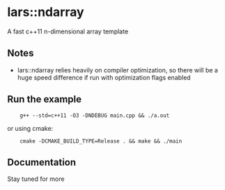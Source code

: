 # lars::ndarray
A fast c++11 n-dimensional array template

## Notes
- lars::ndarray relies heavily on compiler optimization, so there will be a huge speed difference if run with optimization flags enabled

## Run the example

        g++ --std=c++11 -O3 -DNDEBUG main.cpp && ./a.out
        
or using cmake:

        cmake -DCMAKE_BUILD_TYPE=Release . && make && ./main



## Documentation
Stay tuned for more
